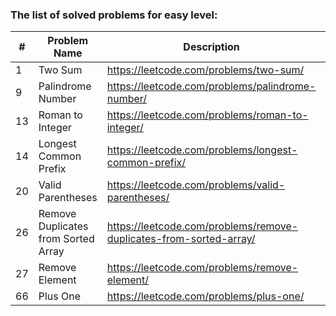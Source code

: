 ### The list of solved problems for easy level:

| #  | Problem Name                        | Description                                                        | Solution File                                                                                         | Tests File                                                                                                    |
|----|-------------------------------------|--------------------------------------------------------------------|-------------------------------------------------------------------------------------------------------|---------------------------------------------------------------------------------------------------------------|
| 1  | Two Sum                             | https://leetcode.com/problems/two-sum/                             | [TwoSum.java](src/main/java/com/sinuke/TwoSum.java)                                                   | [TwoSumTest.java](src/test/java/com/sinuke/TwoSumTest.java)                                                   |
| 9  | Palindrome Number                   | https://leetcode.com/problems/palindrome-number/                   | [PalindromeNumber.java](src/main/java/com/sinuke/PalindromeNumber.java)                               | [PalindromeNumberTest.java](src/test/java/com/sinuke/PalindromeNumberTest.java)                               |
| 13 | Roman to Integer                    | https://leetcode.com/problems/roman-to-integer/                    | [RomanToInt.java](src/main/java/com/sinuke/RomanToInt.java)                                           | [RomanToIntTest.java](src/test/java/com/sinuke/RomanToIntTest.java)                                           |
| 14 | Longest Common Prefix               | https://leetcode.com/problems/longest-common-prefix/               | [LongestCommonPrefix.java](src/main/java/com/sinuke/LongestCommonPrefix.java)                         | [LongestCommonPrefixTest.java](src/test/java/com/sinuke/LongestCommonPrefixTest.java)                         |
| 20 | Valid Parentheses                   | https://leetcode.com/problems/valid-parentheses/                   | [ValidParentheses.java](src/main/java/com/sinuke/ValidParentheses.java)                               | [ValidParenthesesTest.java](src/test/java/com/sinuke/ValidParenthesesTest.java)                               |
| 26 | Remove Duplicates from Sorted Array | https://leetcode.com/problems/remove-duplicates-from-sorted-array/ | [RemoveDuplicatesFromSortedArray.java](src/main/java/com/sinuke/RemoveDuplicatesFromSortedArray.java) | [RemoveDuplicatesFromSortedArrayTest.java](src/test/java/com/sinuke/RemoveDuplicatesFromSortedArrayTest.java) |
| 27 | Remove Element                      | https://leetcode.com/problems/remove-element/                      | [RemoveElement.java](src/main/java/com/sinuke/RemoveElement.java)                                     | [RemoveElementTest.java](src/test/java/com/sinuke/RemoveElementTest.java)                                     |
| 66 | Plus One                            | https://leetcode.com/problems/plus-one/                            | [PlusOne.java](src/main/java/com/sinuke/PlusOne.java)                                                 | [PlusOneTest.java](src/test/java/com/sinuke/PlusOneTest.java)                                                 |